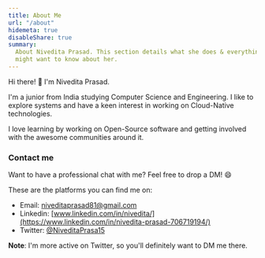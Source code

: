 ```yaml
---
title: About Me
url: "/about"
hidemeta: true
disableShare: true
summary:
  About Nivedita Prasad. This section details what she does & everything else you
  might want to know about her.
---
```


Hi there! :wave: I'm Nivedita Prasad.

I'm a junior from India studying Computer Science and Engineering. I like to explore systems and have a keen interest in working on Cloud-Native technologies.

I love learning by working on Open-Source software and getting involved with the awesome communities around it.


### Contact me

Want to have a professional chat with me? Feel free to drop a DM! :smile:

These are the platforms you can find me on:

- Email: niveditaprasad81@gmail.com
- Linkedin: [www.linkedin.com/in/nivedita/](https://www.linkedin.com/in/nivedita-prasad-706719194/)
- Twitter: [@NiveditaPrasa15](https://twitter.com/NiveditaPrasa15)

**Note**: I'm more active on Twitter, so you'll definitely want to DM me there.
